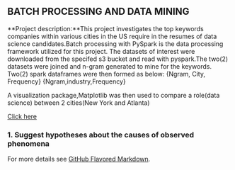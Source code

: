 ## BATCH PROCESSING AND DATA MINING

**Project description:**This project investigates the top keywords companies within various cities in the US require in the resumes of data science candidates.Batch processing with PySpark is the  data processing framework utilized for this project.
 The datasets of interest were downloaded from the specifed s3 bucket and read with pyspark.The two(2) datasets were joined and n-gram generated to mine for the keywords. Two(2) spark dataframes were then formed as below:
{Ngram, City, Frequency}
{Ngram,industry,Frequency}

A visualization package,Matplotlib was then used to compare a role(data science) between 2 cities(New York and Atlanta)


[Click here](https://github.com/Adutwumwaa/Blossom-Fall-2019-Data-Engineering/tree/master/Project2)
 

### 1. Suggest hypotheses about the causes of observed phenomena

For more details see [GitHub Flavored Markdown](https://guides.github.com/features/mastering-markdown/).
